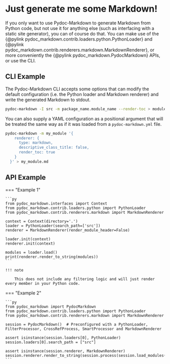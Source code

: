# Just generate me some Markdown!

If you only want to use Pydoc-Markdown to generate Markdown from Python code, but not use it for anything else
(such as interfacing with a static site generator), you can of course do that. You can make use of the {@pylink
pydoc_markdown.contrib.loaders.python.PythonLoader} and {@pylink pydoc_markdown.contrib.renderers.markdown.MarkdownRenderer},
or more conveniently the {@pylink pydoc_markdown.PydocMarkdown} APIs, or use the CLI.

## CLI Example

The Pydoc-Markdown CLI accepts some options that can modify the default configuration (i.e. the Python loader and
Markdown renderer) and write the generated Markdown to stdout.

```sh
pydoc-markdown -I src -m package_name.module_name --render-toc > module_name.md
```

You can also supply a YAML configuration as a positional argument that will be treated the same way as if it
was loaded from a `pydoc-markdown.yml` file.

```sh
pydoc-markdown -m my_module '{
    renderer: {
      type: markdown,
      descriptive_class_title: false,
      render_toc: true
    }
  }' > my_module.md
```

## API Example

=== "Example 1"

    ```py
    from pydoc_markdown.interfaces import Context
    from pydoc_markdown.contrib.loaders.python import PythonLoader
    from pydoc_markdown.contrib.renderers.markdown import MarkdownRenderer

    context = Context(directory='.')
    loader = PythonLoader(search_path=['src'])
    renderer = MarkdownRenderer(render_module_header=False)

    loader.init(context)
    renderer.init(context)

    modules = loader.load()
    print(renderer.render_to_string(modules))
    ```

    !!! note

        This does not include any filtering logic and will just render every member in your Python code.

=== "Example 2"

    ```py
    from pydoc_markdown import PydocMarkdown
    from pydoc_markdown.contrib.loaders.python import PythonLoader
    from pydoc_markdown.contrib.renderers.markdown import MarkdownRenderer

    session = PydocMarkdown()  # Preconfigured with a PythonLoader, FilterProcessor, CrossRefProcess, SmartProcessor and MarkdownRenderer

    assert isinstance(session.loaders[0], PythonLoader)
    session.loaders[0].search_path = ["src"]

    assert isinstance(session.renderer, MarkdownRenderer)
    session.renderer.render_to_string(session.process(session.load_modules()))
    ```
